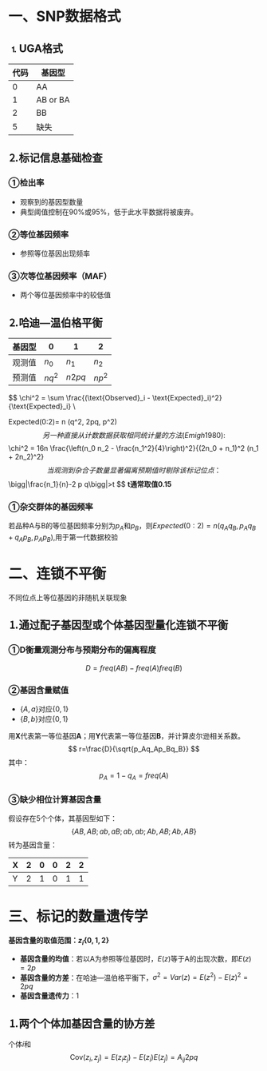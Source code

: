 # 一、SNP数据格式

## &#9352;UGA格式

| 代码 | 基因型   |
| ---- | -------- |
| 0    | AA       |
| 1    | AB or BA |
| 2    | BB       |
| 5    | 缺失     |

## &#9353;标记信息基础检查

### &#9312;检出率

* 观察到的基因型数量
* 典型阈值控制在90%或95%，低于此水平数据将被废弃。

### &#9313;等位基因频率

* 参照等位基因出现频率

### &#9314;次等位基因频率（MAF）

* 两个等位基因频率中的较低值

## &#9353;哈迪—温伯格平衡

| 基因型 | 0      | 1      | 2      |
| ------ | ------ | ------ | ------ |
| 观测值 | $n_0$  | $n_1$  | $n_2$  |
| 预测值 | $nq^2$ | $n2pq$ | $np^2$ |


$$
\chi^2 = \sum \frac{(\text{Observed}_i - \text{Expected}_i)^2}{\text{Expected}_i}
\\

Expected(0:2)= n (q^2, 2pq, p^2)
$$
另一种直接从计数数据获取相同统计量的方法 (Emigh 1980):
$$
\chi^2 = 16n \frac{\left(n_0 n_2 - \frac{n_1^2}{4}\right)^2}{(2n_0 + n_1)^2 (n_1 + 2n_2)^2}
$$
当观测到杂合子数量显著偏离预期值时剔除该标记位点：
$$
\bigg|\frac{n_1}{n}-2 p q\bigg|>t
$$
**t通常取值0.15**

### &#9312;杂交群体的基因频率

若品种A与B的等位基因频率分别为$p_A$和$p_B$，则$Expected(0:2)=n(q_Aq_B,p_Aq_B+q_Ap_B,p_Ap_B)$,用于第一代数据校验

# 二、连锁不平衡

不同位点上等位基因的非随机关联现象

## &#9352;通过配子基因型或个体基因型量化连锁不平衡

### &#9312;D衡量观测分布与预期分布的偏离程度

$$
D=freq(AB)-freq(A)freq(B)
$$

### &#9313;基因含量赋值

* {$A,a$}对应{$0,1$}
* {$B,b$}对应{$0,1$}

用$\mathbf{X}$代表第一等位基因**A**；用$\mathbf{Y}$代表第一等位基因**B**，并计算皮尔逊相关系数。
$$
r=\frac{D}{\sqrt{p_Aq_Ap_Bq_B}}
$$
其中：
$$
p_A=1-q_A=freq(A)
$$

### &#9314;缺少相位计算基因含量

假设存在5个个体，其基因型如下：
$$
\{AB,AB;ab,aB;ab,ab;Ab,AB;Ab,AB\}
$$
转为基因含量：

| X    | 2    | 0    | 0    | 2    | 2    |
| ---- | ---- | ---- | ---- | ---- | ---- |
| Y    | 2    | 1    | 0    | 1    | 1    |

# 三、标记的数量遗传学

**基因含量的取值范围：$z_i\{0,1,2\}$**

* **基因含量的均值**：若以A为参照等位基因时，$E(z)$等于A的出现次数，即$E(z)=2p$
* **基因含量的方差**：在哈迪—温伯格平衡下，$\sigma^2=Var(z)=E(z^2)-E(z)^2=2pq$
* **基因含量遗传力**：1

## &#9352;两个个体加基因含量的协方差

个体$i$和
$$
\text{Cov}(z_i, z_j) = E(z_i z_j) - E(z_i) E(z_j)=A_{ij}2pq
$$
